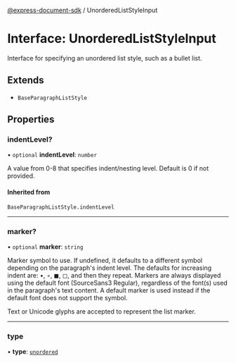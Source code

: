 [@express-document-sdk](../overview.md) / UnorderedListStyleInput

# Interface: UnorderedListStyleInput

Interface for specifying an unordered list style, such as a bullet list.

## Extends

-   `BaseParagraphListStyle`

## Properties

### indentLevel?

• `optional` **indentLevel**: `number`

A value from 0-8 that specifies indent/nesting level. Default is 0 if not provided.

#### Inherited from

`BaseParagraphListStyle.indentLevel`

---

### marker?

• `optional` **marker**: `string`

Marker symbol to use. If undefined, it defaults to a different symbol depending on the paragraph's indent level.
The defaults for increasing indent are: •, ◦, ◼, ◻, and then they repeat.
Markers are always displayed using the default font (SourceSans3 Regular), regardless of the font(s) used in the
paragraph's text content. A default marker is used instead if the default font does not support the symbol.

Text or Unicode glyphs are accepted to represent the list marker.

---

### type

• **type**: [`unordered`](../namespaces/Constants/enumerations/ParagraphListType.md#unordered)
